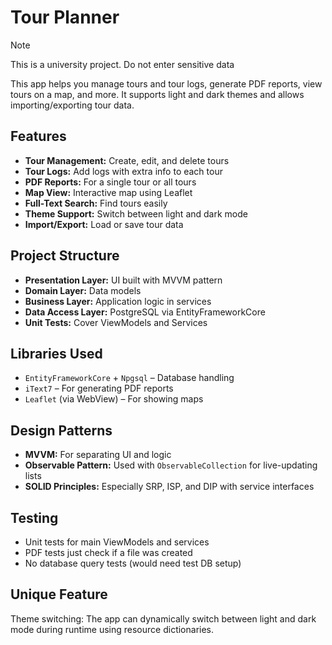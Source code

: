 # Tour Planner

> [!NOTE]  
> This is a university project. Do not enter sensitive data

This app helps you manage tours and tour logs, generate PDF reports, view tours on a map, and more. It supports light and dark themes and allows importing/exporting tour data.

## Features

- **Tour Management:** Create, edit, and delete tours
- **Tour Logs:** Add logs with extra info to each tour
- **PDF Reports:** For a single tour or all tours
- **Map View:** Interactive map using Leaflet
- **Full-Text Search:** Find tours easily
- **Theme Support:** Switch between light and dark mode
- **Import/Export:** Load or save tour data

## Project Structure

- **Presentation Layer:** UI built with MVVM pattern
- **Domain Layer:** Data models
- **Business Layer:** Application logic in services
- **Data Access Layer:** PostgreSQL via EntityFrameworkCore
- **Unit Tests:** Cover ViewModels and Services

## Libraries Used

- `EntityFrameworkCore` + `Npgsql` – Database handling
- `iText7` – For generating PDF reports
- `Leaflet` (via WebView) – For showing maps

## Design Patterns

- **MVVM:** For separating UI and logic
- **Observable Pattern:** Used with `ObservableCollection` for live-updating lists
- **SOLID Principles:** Especially SRP, ISP, and DIP with service interfaces

## Testing

- Unit tests for main ViewModels and services
- PDF tests just check if a file was created
- No database query tests (would need test DB setup)

## Unique Feature

Theme switching: The app can dynamically switch between light and dark mode during runtime using resource dictionaries.
